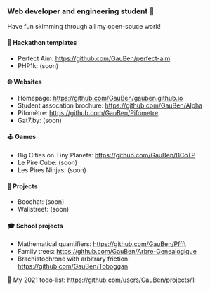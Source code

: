### Web developer and engineering student 👀

Have fun skimming through all my open-souce work!

#### 🥇 Hackathon templates
* Perfect Aim: https://github.com/GauBen/perfect-aim
* PHP1k: (soon)

#### 🌐 Websites
* Homepage: https://github.com/GauBen/gauben.github.io
* Student assocation brochure: https://github.com/GauBen/Alpha
* Pifomètre: https://github.com/GauBen/Pifometre
* Gat7.by: (soon)

#### 🕹 Games
* Big Cities on Tiny Planets: https://github.com/GauBen/BCoTP
* Le Pire Cube: (soon)
* Les Pires Ninjas: (soon)

#### 🚀 Projects
* Boochat: (soon)
* Wallstreet: (soon)

#### 🎓 School projects
* Mathematical quantifiers: https://github.com/GauBen/Pffft
* Family trees: https://github.com/GauBen/Arbre-Genealogique
* Brachistochrone with arbitrary friction: https://github.com/GauBen/Toboggan

🚩 My 2021 todo-list: https://github.com/users/GauBen/projects/1
